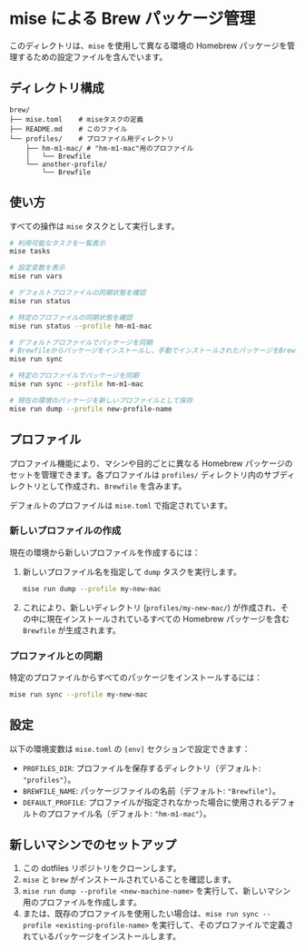 # mise による Brew パッケージ管理

このディレクトリは、`mise` を使用して異なる環境の Homebrew パッケージを管理するための設定ファイルを含んでいます。

## ディレクトリ構成

```plain
brew/
├── mise.toml    # miseタスクの定義
├── README.md    # このファイル
└── profiles/    # プロファイル用ディレクトリ
    ├── hm-m1-mac/ # "hm-m1-mac"用のプロファイル
    │   └── Brewfile
    └── another-profile/
        └── Brewfile
```

## 使い方

すべての操作は `mise` タスクとして実行します。

```bash
# 利用可能なタスクを一覧表示
mise tasks

# 設定変数を表示
mise run vars

# デフォルトプロファイルの同期状態を確認
mise run status

# 特定のプロファイルの同期状態を確認
mise run status --profile hm-m1-mac

# デフォルトプロファイルでパッケージを同期
# Brewfileからパッケージをインストールし、手動でインストールされたパッケージをBrewfileに追記します。
mise run sync

# 特定のプロファイルでパッケージを同期
mise run sync --profile hm-m1-mac

# 現在の環境のパッケージを新しいプロファイルとして保存
mise run dump --profile new-profile-name
```

## プロファイル

プロファイル機能により、マシンや目的ごとに異なる Homebrew パッケージのセットを管理できます。各プロファイルは `profiles/` ディレクトリ内のサブディレクトリとして作成され、`Brewfile` を含みます。

デフォルトのプロファイルは `mise.toml` で指定されています。

### 新しいプロファイルの作成

現在の環境から新しいプロファイルを作成するには：

1. 新しいプロファイル名を指定して `dump` タスクを実行します。

   ```bash
   mise run dump --profile my-new-mac
   ```

2. これにより、新しいディレクトリ (`profiles/my-new-mac/`) が作成され、その中に現在インストールされているすべての Homebrew パッケージを含む `Brewfile` が生成されます。

### プロファイルとの同期

特定のプロファイルからすべてのパッケージをインストールするには：

```bash
mise run sync --profile my-new-mac
```

## 設定

以下の環境変数は `mise.toml` の `[env]` セクションで設定できます：

- `PROFILES_DIR`: プロファイルを保存するディレクトリ（デフォルト: `"profiles"`）。
- `BREWFILE_NAME`: パッケージファイルの名前（デフォルト: `"Brewfile"`）。
- `DEFAULT_PROFILE`: プロファイルが指定されなかった場合に使用されるデフォルトのプロファイル名（デフォルト: `"hm-m1-mac"`）。

## 新しいマシンでのセットアップ

1. この dotfiles リポジトリをクローンします。
2. `mise` と `brew` がインストールされていることを確認します。
3. `mise run dump --profile <new-machine-name>` を実行して、新しいマシン用のプロファイルを作成します。
4. または、既存のプロファイルを使用したい場合は、`mise run sync --profile <existing-profile-name>` を実行して、そのプロファイルで定義されているパッケージをインストールします。
